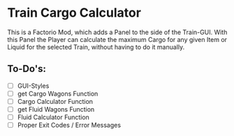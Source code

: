 # Train Cargo Calculator
 
This is a Factorio Mod, which adds a Panel to the side of the Train-GUI.
With this Panel the Player can calculate the maximum Cargo for any given Item or Liquid for the selected Train, without having to do it manually.

## To-Do's:
- [ ] GUI-Styles
- [ ] get Cargo Wagons Function 
- [ ] Cargo Calculator Function
- [ ] get Fluid Wagons Function
- [ ] Fluid Calculator Function
- [ ] Proper Exit Codes / Error Messages
